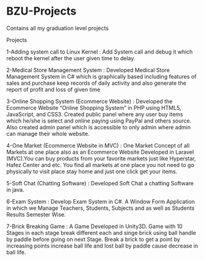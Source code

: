 # BZU-Projects
Contains all my graduation level projects

Projects

1-Adding system call to Linux Kernel  : 
 	    Add System call and debug it which reboot the kernel after the user given time to delay.
      
2-Medical Store Management System  :
      Developed Medical Store Management System in C# which is graphically based including features of sales and purchase keep records         of daily activity and also generate the report of profit and loss of given time

3-Online Shopping System (Ecommerce Website)	 : 
      Developed the Ecommerce Website “Online Shopping System” in PHP using HTML5, JavaScript, and CSS3. Created public panel where any       user buy items which he/she is select and online paying using PayPal and others source. Also created admin panel which is               accessible to only admin where admin can manage their whole website.

4-One Market (Ecommerce  Website in MVC)  : 
      One Market Concept of all Markets at one place also as an Ecommerce Website Developed in Laravel (MVC).You can buy products from         your favorite markets just like Hyperstar, Hafez Center and etc. You find all markets at one place you not need to go physically         to visit place stay home and just one click get your items.
      
5-Soft Chat (Chatting Software)  : 
 	    Developed Soft Chat a chatting Software in java. 

6-Exam System  : 
      Develop Exam System in C#. A Window Form Application in which we Manage Teachers, Students, Subjects and as well as Students             Results Semester Wise.  

7-Brick Breaking Game  :
      A Game Developed in Unity3D. Game with 10 Stages in each stage break different each and singe brick using ball handle by paddle         before going on next Stage. Break a brick to get a point by increasing points increase ball life and lost ball by paddle cause           decrease in ball life. 







